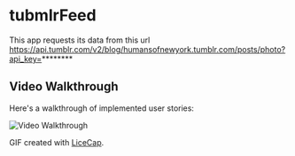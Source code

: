 # tubmlrFeed

This app requests its data from this url https://api.tumblr.com/v2/blog/humansofnewyork.tumblr.com/posts/photo?api_key=********

## Video Walkthrough 

Here's a walkthrough of implemented user stories:

<img src="http://i.imgur.com/p6Bf7fL.gif" title='Video Walkthrough' width='' alt='Video Walkthrough' />

GIF created with [LiceCap](http://www.cockos.com/licecap/).
